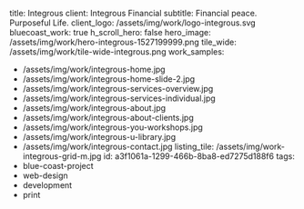 title: Integrous
client: Integrous Financial
subtitle: Financial peace. Purposeful Life.
client_logo: /assets/img/work/logo-integrous.svg
bluecoast_work: true
h_scroll_hero: false
hero_image: /assets/img/work/hero-integrous-1527199999.png
tile_wide: /assets/img/work/tile-wide-integrous.png
work_samples:
  - /assets/img/work/integrous-home.jpg
  - /assets/img/work/integrous-home-slide-2.jpg
  - /assets/img/work/integrous-services-overview.jpg
  - /assets/img/work/integrous-services-individual.jpg
  - /assets/img/work/integrous-about.jpg
  - /assets/img/work/integrous-about-clients.jpg
  - /assets/img/work/integrous-you-workshops.jpg
  - /assets/img/work/integrous-u-library.jpg
  - /assets/img/work/integrous-contact.jpg
listing_tile: /assets/img/work-integrous-grid-m.jpg
id: a3f1061a-1299-466b-8ba8-ed7275d188f6
tags:
  - blue-coast-project
  - web-design
  - development
  - print
